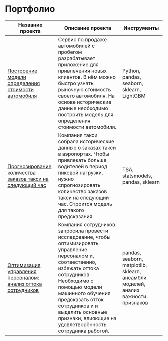 # Портфолио

| Название проекта | Описание проекта | Инструменты |
|----------|----------|----------|
| [Построение модели определения стоимости автомобиля](https://github.com/annavntv/portfolio-DS/tree/main/auto_price)| Сервис по продаже автомобилей с пробегом  разрабатывает приложение для привлечения новых клиентов. В нём можно быстро узнать рыночную стоимость своего автомобиля. На основе исторические данные необходимо построить модель для определения стоимости автомобиля.| Python, pandas, seaborn, sklearn, LightGBM |
| [Прогнозирование количества заказов такси на следующий час](https://github.com/annavntv/portfolio-DS/tree/main/taxi_orders_tsa)    |Компания такси собрала исторические данные о заказах такси в аэропортах. Чтобы привлекать больше водителей в период пиковой нагрузки, нужно спрогнозировать количество заказов такси на следующий час. Строится модель для такого предсказания.   | TSA, statsmodels, pandas, sklearn    |
| [Оптимизация управления персоналом: анализ оттока сотрудников](https://github.com/annavntv/portfolio-DS/tree/main/hr_analytics)   |Компания сотрудников запросила провести исследование, чтобы оптимизировать управление персоналом и, соотвественно, избежать оттока сотрудников. Необходимо с помощью модели машинного обучения предсказать отток сотрудников и и выделить основные признаки, влияющие на удовлетворённость сотрудника работой.   |  pandas, seaborn, matplotlib, sklearn, ансамбли моделей, анализ важности признаков   |

